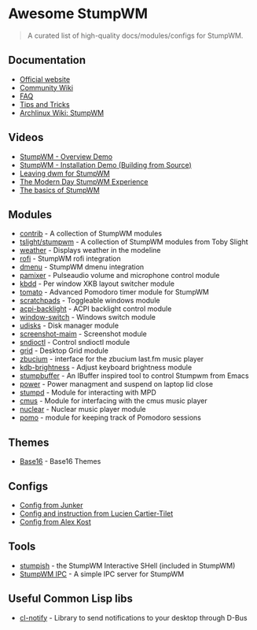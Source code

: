 # Awesome StumpWM

> A curated list of high-quality docs/modules/configs for StumpWM.

## Documentation

- [Official website](https://stumpwm.github.io/)
- [Community Wiki](https://github.com/stumpwm/stumpwm/wiki)
- [FAQ](https://github.com/stumpwm/stumpwm/wiki/FAQ)
- [Tips and Tricks](https://github.com/stumpwm/stumpwm/wiki/Tips-And-Tricks)
- [Archlinux Wiki: StumpWM](https://wiki.archlinux.org/title/stumpwm)

## Videos

- [StumpWM - Overview Demo](https://www.youtube.com/watch?v=jlF1N0R24cA)
- [StumpWM - Installation Demo (Building from Source)](https://www.youtube.com/watch?v=ol_FuovYoBs)
- [Leaving dwm for StumpWM](https://www.youtube.com/watch?v=TdQdBQu3fFM)
- [The Modern Day StumpWM Experience](https://www.youtube.com/watch?v=TdA6t6sLWQY)
- [The basics of StumpWM](https://www.youtube.com/watch?v=-na9wnv4K6g)

## Modules

- [contrib](https://github.com/stumpwm/stumpwm-contrib) - A collection of StumpWM modules
- [tslight/stumpwm](https://github.com/tslight/stumpwm/tree/main/modules) - A collection of StumpWM modules from Toby Slight
- [weather](https://github.com/njkli/stumpwm-weather/blob/master/readme.org) - Displays weather in the modeline
- [rofi](https://github.com/Junker/stumpwm-rofi) - StumpWM rofi integration
- [dmenu](https://gitlab.com/sasanidas/stumpwm-dmenu) - StumpWM dmenu integration
- [pamixer](https://github.com/Junker/stumpwm-pamixer) - Pulseaudio volume and microphone control module
- [kbdd](https://github.com/Junker/stumpwm-kbdd) - Per window XKB layout switcher module
- [tomato](https://github.com/Junker/stumpwm-tomato) - Advanced Pomodoro timer module for StumpWM
- [scratchpads](https://github.com/podiki/scratchpad) - Toggleable windows module
- [acpi-backlight](https://github.com/Junker/stumpwm-acpi-backlight) - ACPI backlight control module
- [window-switch](https://github.com/Junker/stumpwm-window-switch) - Windows switch module
- [udisks](https://github.com/lucashpandolfo/udisks) - Disk manager module
- [screenshot-maim](https://github.com/Junker/stumpwm-screenshot-maim) - Screenshot module
- [sndioctl](https://github.com/fagg/stumpwm-sndioctl) - Control sndioctl module
- [grid](https://github.com/bgutter/swm-grid) - Desktop Grid module
- [zbucium](https://github.com/mihaiolteanu/zbucium-stump) - interface for the zbucium last.fm music player
- [kdb-brightness](https://github.com/russell/stumpwm-kbd-brightness) - Adjust keyboard brightness module
- [stumpbuffer](https://github.com/juki-pub/stumpbuffer) - An IBuffer inspired tool to control Stumpwm from Emacs
- [power](https://github.com/mmaul/power) - Power managment and suspend on laptop lid close
- [stumpd](https://github.com/Payphone/Stumpd) - Module for interacting with MPD 
- [cmus](https://github.com/jdfight/stumpwm-cmus) - Module for interfacing with the cmus music player
- [nuclear](https://github.com/Junker/stumpwm-nuclear) - Nuclear music player module
- [pomo](https://github.com/Payphone/Pomo) - module for keeping track of Pomodoro sessions

## Themes

- [Base16](https://github.com/tpine/base16-stumpwm) - Base16 Themes

## Configs

- [Config from Junker](https://github.com/Junker/stumpwm-config)
- [Config and instruction from Lucien Cartier-Tilet](https://config.phundrak.com/stumpwm.html)
- [Config from Alex Kost](https://github.com/alezost/stumpwm-config)

## Tools

- [stumpish](https://manpages.ubuntu.com/manpages/trusty/man1/stumpish.1.html) - the StumpWM Interactive SHell (included in StumpWM)
- [StumpWM IPC](https://github.com/szos/swmipc) - A simple IPC server for StumpWM

## Useful Common Lisp libs

- [cl-notify](https://github.com/Lautaro-Garcia/cl-notify) - Library to send notifications to your desktop through D-Bus
